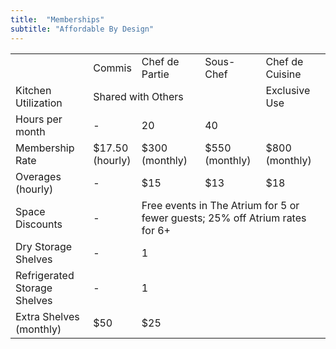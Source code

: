 ```yaml
---
title:  "Memberships"
subtitle: "Affordable By Design"
---
```

<table class="table memberships">
  <tbody>
    <tr>
		<td></td>
		<td class="bg-black">Commis</td>
		<td class="bg-red">Chef de Partie</td>
		<td class="bg-green">Sous-Chef</td>
		<td class="bg-yellow">Chef de Cuisine</td>
    </tr>  
    <tr>
		<td>Kitchen Utilization</td>
		<td colspan="3" class="smalltext">Shared with Others</td>
		<td class="smalltext">Exclusive Use</td>
    </tr>	
    <tr>
		<td>Hours per month</td>
		<td>-</td>
		<td>20</td>
		<td colspan="2">40</td>
    </tr>
    <tr>
		<td>Membership Rate</td>
		<td>$17.50 <br />(hourly)</td>
		<td>$300 <br />(monthly)</td>
		<td>$550 <br />(monthly)</td>
		<td>$800 <br />(monthly)</td>
    </tr>	
    <tr>
		<td>Overages (hourly)</td>
		<td>-</td>
		<td>$15</td>
		<td>$13</td>
		<td>$18</td>
    </tr>
	<tr>
		<td>Space Discounts</td>
		<td>-</td>
		<td colspan="3" class="smalltext">Free events in The Atrium for 5 or fewer guests; 25% off Atrium rates for 6+</td>
    </tr>
    <tr>
		<td>Dry Storage Shelves</td>
		<td>-</td>
		<td colspan="3">1</td>
    </tr>
    <tr>
		<td>Refrigerated Storage Shelves</td>
		<td>-</td>
		<td colspan="3">1</td>
    </tr>
    <tr>
		<td>Extra Shelves (monthly)</td>
		<td>$50</td>
		<td colspan="3">$25</td>
    </tr>
  </tbody>
</table>